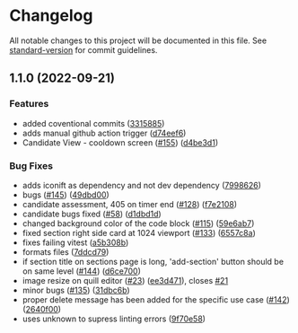 # Changelog

All notable changes to this project will be documented in this file. See [standard-version](https://github.com/conventional-changelog/standard-version) for commit guidelines.

## 1.1.0 (2022-09-21)


### Features

* added coventional commits ([3315885](https://github.com/copods/kela-quiz/commit/33158857a6f010e8caf29a8d113e4da5a4c49c69))
* adds manual github action trigger ([d74eef6](https://github.com/copods/kela-quiz/commit/d74eef6509af8af55f1440cf41e85c547c747afa))
* Candidate View - cooldown screen ([#155](https://github.com/copods/kela-quiz/issues/155)) ([d4be3d1](https://github.com/copods/kela-quiz/commit/d4be3d132b0e2514a3d0e68f420154189b30c9fd))


### Bug Fixes

* adds iconift as dependency and not dev dependency ([7998626](https://github.com/copods/kela-quiz/commit/7998626265c2f22bb76c0a833d054f757a436457))
* bugs ([#145](https://github.com/copods/kela-quiz/issues/145)) ([49dbd00](https://github.com/copods/kela-quiz/commit/49dbd00de4c53888bb34978b4240c30024ddcb29))
* candidate assessment, 405 on timer end ([#128](https://github.com/copods/kela-quiz/issues/128)) ([f7e2108](https://github.com/copods/kela-quiz/commit/f7e210869b85c0c2d8034ea40c3e341e2bcdb8a3))
* candidate bugs fixed ([#58](https://github.com/copods/kela-quiz/issues/58)) ([d1dbd1d](https://github.com/copods/kela-quiz/commit/d1dbd1d854315242c9f18c7f5ffc32d70d28e98e))
* changed background color of the code block ([#115](https://github.com/copods/kela-quiz/issues/115)) ([59e6ab7](https://github.com/copods/kela-quiz/commit/59e6ab790a1bcfbe3a85a749f1d9a9a4734acd28))
* fixed section right side card at 1024 viewport ([#133](https://github.com/copods/kela-quiz/issues/133)) ([6557c8a](https://github.com/copods/kela-quiz/commit/6557c8a0ac5da26be1b6d20e41fb9416d036d292))
* fixes failing vitest ([a5b308b](https://github.com/copods/kela-quiz/commit/a5b308bdfb5c2c1331f7ba8cb45e63d781dba8f7))
* formats files ([7ddcd79](https://github.com/copods/kela-quiz/commit/7ddcd7997b2f010fc1b23b40b522c3f616c51121))
* if section title on sections page is long, 'add-section' button should be on same level ([#144](https://github.com/copods/kela-quiz/issues/144)) ([d6ce700](https://github.com/copods/kela-quiz/commit/d6ce700565998f6537f645fa3d76d2ebce03e325))
* image resize on quill editor ([#23](https://github.com/copods/kela-quiz/issues/23)) ([ee3d471](https://github.com/copods/kela-quiz/commit/ee3d471a600edb061b4a14741234ffc7f6b52e44)), closes [#21](https://github.com/copods/kela-quiz/issues/21)
* minor bugs ([#135](https://github.com/copods/kela-quiz/issues/135)) ([31dbc6b](https://github.com/copods/kela-quiz/commit/31dbc6b9b881e5c7990fc35ba180720b0f79a6a2))
* proper delete message has been added for the specific use case ([#142](https://github.com/copods/kela-quiz/issues/142)) ([2640f00](https://github.com/copods/kela-quiz/commit/2640f00c898826c11d1641409066b66bba694546))
* uses unknown to supress linting errors ([9f70e58](https://github.com/copods/kela-quiz/commit/9f70e58e6c02ad40f7488f61c888872b50280ff6))
